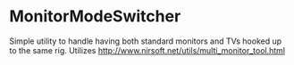 # MonitorModeSwitcher
Simple utility to handle having both standard monitors and TVs hooked up to the same rig.
Utilizes http://www.nirsoft.net/utils/multi_monitor_tool.html
